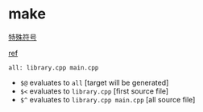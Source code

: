# make

[特殊符号](https://www.gnu.org/software/make/manual/html_node/Automatic-Variables.html#Automatic-Variables)

[ref](https://stackoverflow.com/questions/3220277/what-do-the-makefile-symbols-and-mean)

`all: library.cpp main.cpp`

- `$@` evaluates to `all` [target will be generated]
- `$<` evaluates to `library.cpp` [first source file]
- `$^` evaluates to `library.cpp main.cpp` [all source file]
